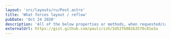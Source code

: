 ```yaml
---
layout: 'src/layouts/ru/Post.astro'
title: 'What forces layout / reflow'
pubDate: 'Oct 24 2020'
description: 'All of the below properties or methods, when requested/called in JavaScript, will trigger the browser to synchronously calculate the style and layout. This is also called reflow or layout thrashing, and is common performance bottleneck.'
externalUrl: https://gist.github.com/paulirish/5d52fb081b3570c81e3a
---
```

